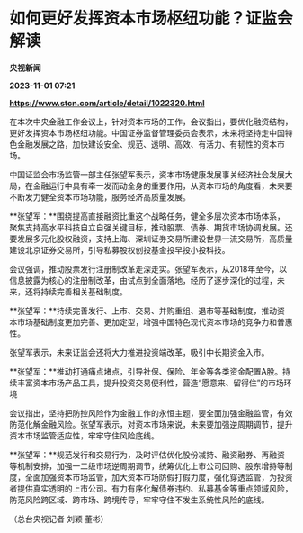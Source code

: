 # 如何更好发挥资本市场枢纽功能？证监会解读
**央视新闻**

**2023-11-01 07:21**

**https://www.stcn.com/article/detail/1022320.html**

在本次中央金融工作会议上，针对资本市场的工作，会议指出，要优化融资结构，更好发挥资本市场枢纽功能。中国证券监督管理委员会表示，未来将坚持走中国特色金融发展之路，加快建设安全、规范、透明、高效、有活力、有韧性的资本市场。

中国证监会市场监管一部主任张望军表示，资本市场健康发展事关经济社会发展大局，在金融运行中具有牵一发而动全身的重要作用，从资本市场的角度看，未来要不断发力健全资本市场功能，服务经济高质量发展。

**张望军：**围绕提高直接融资比重这个战略任务，健全多层次资本市场体系，聚焦支持高水平科技自立自强关键目标，推动股票、债券、期货市场协调发展。还要发展多元化股权融资，支持上海、深圳证券交易所建设世界一流交易所，高质量建设北京证券交易所，引导私募股权创投基金投早投小投科技。

会议强调，推动股票发行注册制改革走深走实。张望军表示，从2018年至今，以信息披露为核心的注册制改革，由试点到全面落地，经历了逐步深化的过程，未来，还将持续完善相关基础制度。

**张望军：**持续完善发行、上市、交易、并购重组、退市等基础制度，推动资本市场基础制度更加完善、更加定型，增强中国特色现代资本市场的竞争力和普惠性。

张望军表示，未来证监会还将大力推进投资端改革，吸引中长期资金入市。

**张望军：**推动打通痛点堵点，引导社保、保险、年金等各类资金配置A股。持续丰富资本市场产品工具，提升投资交易便利性，营造“愿意来、留得住”的市场环境

会议指出，坚持把防控风险作为金融工作的永恒主题，要全面加强金融监管，有效防范化解金融风险。张望军表示，对资本市场来说，未来要加强逆周期调节，提升资本市场监管适应性，牢牢守住风险底线。

**张望军：**规范发行和交易行为，及时评估优化股份减持、融资融券、再融资等机制安排，加强一二级市场逆周期调节，统筹优化上市公司回购、股东增持等制度，全面加强资本市场监管，加大资本市场防假打假力度，强化穿透监管，为投资者提供真实透明的上市公司。有力有序化解债券违约、私募基金等重点领域风险，防范风险跨区域、跨市场、跨境传导，牢牢守住不发生系统性风险的底线。

（总台央视记者 刘颖 董彬）